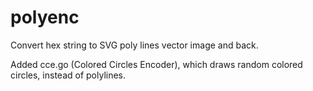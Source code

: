 # polyenc
Convert hex string to SVG poly lines vector image and back.

Added cce.go (Colored Circles Encoder), which draws random
colored circles, instead of polylines.
